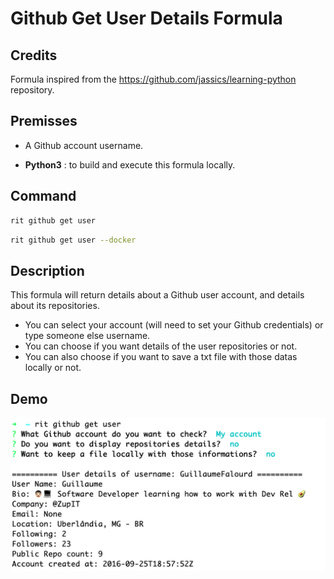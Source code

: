 # Github Get User Details Formula

## Credits

Formula inspired from the https://github.com/jassics/learning-python repository.

## Premisses

- A Github account username.

- **Python3** : to build and execute this formula locally.

## Command

```bash
rit github get user
```

```bash
rit github get user --docker
```

## Description

This formula will return details about a Github user account, and details about its repositories.

- You can select your account (will need to set your Github credentials) or type someone else username.
- You can choose if you want details of the user repositories or not.
- You can also choose if you want to save a txt file with those datas locally or not.

## Demo

<img class="special-img-class" src="/docs/img/rit-github-get-user.png"/>
